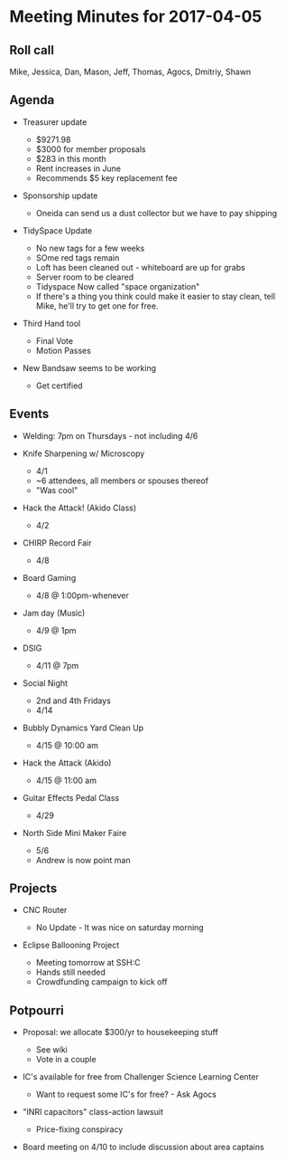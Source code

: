  Meeting Minutes for 2017-04-05
==============================

Roll call
---------
Mike, Jessica, Dan, Mason, Jeff, Thomas, Agocs, Dmitriy, Shawn

Agenda
------
- Treasurer update
  - $9271.98
  - $3000 for member proposals
  - $283 in this month
  - Rent increases in June
  - Recommends $5 key replacement fee

- Sponsorship update
  - Oneida can send us a dust collector but we have to pay shipping

- TidySpace Update
  - No new tags for a few weeks
  - SOme red tags remain
  - Loft has been cleaned out - whiteboard are up for grabs
  - Server room to be cleared
  - Tidyspace Now called "space organization"
  - If there's a thing you think could make it easier to stay clean, tell Mike, he'll try to get one for free.

- Third Hand tool
  - Final Vote
  - Motion Passes
 
 
- New Bandsaw seems to be working
  - Get certified

Events
------
- Welding: 7pm on Thursdays - not including 4/6

- Knife Sharpening w/ Microscopy
  - 4/1
  - ~6 attendees, all members or spouses thereof
  - "Was cool"

- Hack the Attack! (Akido Class)
  - 4/2

- CHIRP Record Fair
  - 4/8

- Board Gaming
  - 4/8 @ 1:00pm-whenever

- Jam day (Music)
  - 4/9 @ 1pm

- DSIG
  - 4/11 @ 7pm 

- Social Night
  - 2nd and 4th Fridays
  - 4/14

- Bubbly Dynamics Yard Clean Up
  - 4/15 @ 10:00 am

- Hack the Attack (Akido)
  - 4/15 @ 11:00 am

- Guitar Effects Pedal Class
  - 4/29
 
- North Side Mini Maker Faire
  - 5/6
  - Andrew is now point man

 

Projects
--------
- CNC Router
  - No Update - It was nice on saturday morning

- Eclipse Ballooning Project
  - Meeting tomorrow at SSH:C
  - Hands still needed
  - Crowdfunding campaign to kick off

 
Potpourri
---------
- Proposal: we allocate $300/yr to housekeeping stuff
  - See wiki
  - Vote in a couple


- IC's available for free from Challenger Science Learning Center
  - Want to request some IC's for free?  - Ask Agocs

- "INRI capacitors" class-action lawsuit
  - Price-fixing conspiracy

- Board meeting on 4/10 to include discussion about area captains
